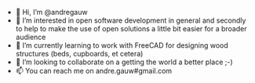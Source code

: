 - 👋 Hi, I’m @andregauw
- 👀 I’m interested in open software development in general and secondly to help to make the use of open solutions a little bit easier for a broader audience
- 🌱 I’m currently learning to work with FreeCAD for designing wood structures (beds, cupboards, et cetera)
- 💞️ I’m looking to collaborate on a getting the world a better place ;-)
- 📫 You can reach me on andre.gauw#gmail.com

<!---
andregauw/andregauw is a ✨ special ✨ repository because its `README.md` (this file) appears on your GitHub profile.
You can click the Preview link to take a look at your changes.
--->
